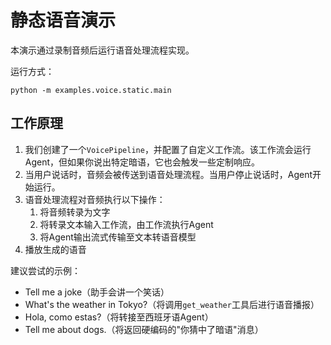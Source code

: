 # 静态语音演示

本演示通过录制音频后运行语音处理流程实现。

运行方式：

```
python -m examples.voice.static.main
```

## 工作原理

1. 我们创建了一个`VoicePipeline`，并配置了自定义工作流。该工作流会运行Agent，但如果你说出特定暗语，它也会触发一些定制响应。
2. 当用户说话时，音频会被传送到语音处理流程。当用户停止说话时，Agent开始运行。
3. 语音处理流程对音频执行以下操作：
    1. 将音频转录为文字
    2. 将转录文本输入工作流，由工作流执行Agent
    3. 将Agent输出流式传输至文本转语音模型
4. 播放生成的语音

建议尝试的示例：

-   Tell me a joke（助手会讲一个笑话）
-   What's the weather in Tokyo?（将调用`get_weather`工具后进行语音播报）
-   Hola, como estas?（将转接至西班牙语Agent）
-   Tell me about dogs.（将返回硬编码的"你猜中了暗语"消息）